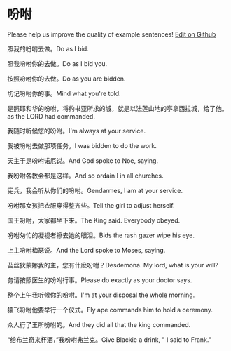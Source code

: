 # 吩咐

Please help us improve the quality of example sentences! [Edit on Github](https://github.com/jiyushe/jiyu-example-sentence-source/blob/main/chinese/fenfu.md)

<p><span class="chinese">照我的吩咐去做。</span><span class="english">Do as I bid.</span></p>

<p><span class="chinese">照我吩咐你的去做。</span><span class="english">Do as I bid you.</span></p>

<p><span class="chinese">按照吩咐你的去做。</span><span class="english">Do as you are bidden.</span></p>

<p><span class="chinese">切记吩咐你的事。</span><span class="english">Mind what you're told.</span></p>

<p><span class="chinese">是照耶和华的吩咐，将约书亚所求的城，就是以法莲山地的亭拿西拉城，给了他。</span><span class="english">as the LORD had commanded.</span></p>

<p><span class="chinese">我随时听候您的吩咐。</span><span class="english">I'm always at your service.</span></p>

<p><span class="chinese">我被吩咐去做那项任务。</span><span class="english">I was bidden to do the work.</span></p>

<p><span class="chinese">天主于是吩咐诺厄说。</span><span class="english">And God spoke to Noe, saying.</span></p>

<p><span class="chinese">我吩咐各教会都是这样。</span><span class="english">And so ordain I in all churches.</span></p>

<p><span class="chinese">宪兵，我会听从你们的吩咐。</span><span class="english">Gendarmes, I am at your service.</span></p>

<p><span class="chinese">吩咐那女孩把衣服穿得整齐些。</span><span class="english">Tell the girl to adjust herself.</span></p>

<p><span class="chinese">国王吩咐，大家都坐下来。</span><span class="english">The King said. Everybody obeyed.</span></p>

<p><span class="chinese">吩咐匆忙的凝视者擦去她的眼泪。</span><span class="english">Bids the rash gazer wipe his eye.</span></p>

<p><span class="chinese">上主吩咐梅瑟说。</span><span class="english">And the Lord spoke to Moses, saying.</span></p>

<p><span class="chinese">苔丝狄蒙娜我的主，您有什麽吩咐？</span><span class="english">Desdemona. My lord, what is your will?</span></p>

<p><span class="chinese">务请按照医生的吩咐行事。</span><span class="english">Please do exactly as your doctor says.</span></p>

<p><span class="chinese">整个上午我听候你的吩咐。</span><span class="english">I'm at your disposal the whole morning.</span></p>

<p><span class="chinese">猿飞吩咐他要举行一个仪式。</span><span class="english">Fly ape commands him to hold a ceremony.</span></p>

<p><span class="chinese">众人行了王所吩咐的。</span><span class="english">And they did all that the king commanded.</span></p>

<p><span class="chinese">“给布兰奇来杯酒，”我吩咐弗兰克。</span><span class="english">Give Blackie a drink, " I said to Frank."</span></p>

